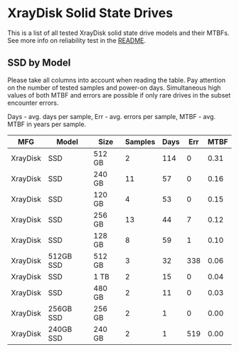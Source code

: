 XrayDisk Solid State Drives
===========================

This is a list of all tested XrayDisk solid state drive models and their MTBFs. See
more info on reliability test in the [README](https://github.com/linuxhw/SMART).

SSD by Model
------------

Please take all columns into account when reading the table. Pay attention on the
number of tested samples and power-on days. Simultaneous high values of both MTBF
and errors are possible if only rare drives in the subset encounter errors.

Days - avg. days per sample,
Err  - avg. errors per sample,
MTBF - avg. MTBF in years per sample.

| MFG       | Model              | Size   | Samples | Days  | Err   | MTBF |
|-----------|--------------------|--------|---------|-------|-------|------|
| XrayDisk  | SSD                | 512 GB | 2       | 114   | 0     | 0.31   |
| XrayDisk  | SSD                | 240 GB | 11      | 57    | 0     | 0.16   |
| XrayDisk  | SSD                | 120 GB | 4       | 53    | 0     | 0.15   |
| XrayDisk  | SSD                | 256 GB | 13      | 44    | 7     | 0.12   |
| XrayDisk  | SSD                | 128 GB | 8       | 59    | 1     | 0.10   |
| XrayDisk  | 512GB SSD          | 512 GB | 3       | 32    | 338   | 0.06   |
| XrayDisk  | SSD                | 1 TB   | 2       | 15    | 0     | 0.04   |
| XrayDisk  | SSD                | 480 GB | 2       | 11    | 0     | 0.03   |
| XrayDisk  | 256GB SSD          | 256 GB | 2       | 1     | 0     | 0.00   |
| XrayDisk  | 240GB SSD          | 240 GB | 2       | 1     | 519   | 0.00   |
